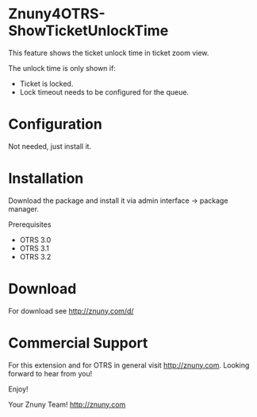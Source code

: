 Znuny4OTRS-ShowTicketUnlockTime
===============================
This feature shows the ticket unlock time in ticket zoom view.

The unlock time is only shown if:
* Ticket is locked.
* Lock timeout needs to be configured for the queue.

Configuration
=============
Not needed, just install it.

Installation
============
Download the package and install it via admin interface -> package manager.

Prerequisites
* OTRS 3.0
* OTRS 3.1
* OTRS 3.2

Download
========
For download see http://znuny.com/d/

Commercial Support
==================
For this extension and for OTRS in general visit http://znuny.com. Looking forward to hear from you!

Enjoy!

 Your Znuny Team!
 http://znuny.com

